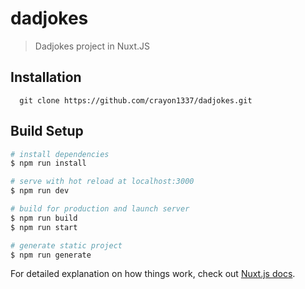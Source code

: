 # dadjokes

> Dadjokes project in Nuxt.JS

## Installation
```
  git clone https://github.com/crayon1337/dadjokes.git
```

## Build Setup

``` bash
# install dependencies
$ npm run install

# serve with hot reload at localhost:3000
$ npm run dev

# build for production and launch server
$ npm run build
$ npm run start

# generate static project
$ npm run generate
```

For detailed explanation on how things work, check out [Nuxt.js docs](https://nuxtjs.org).
